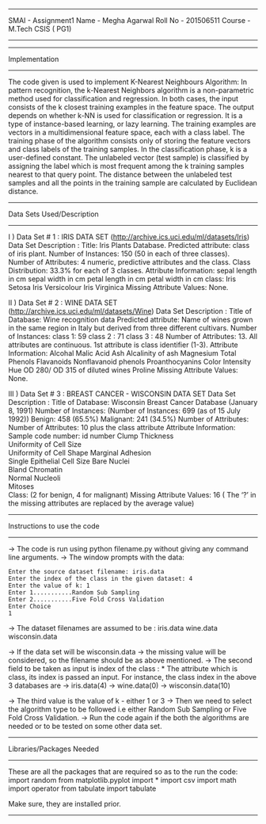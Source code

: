 ********************************************************************************************************************************************
SMAI - Assignment1
Name - Megha Agarwal
Roll No - 201506511
Course - M.Tech CSIS ( PG1)
********************************************************************************************************************************************
____________________________________________________________________________________________________________________________________________
Implementation
____________________________________________________________________________________________________________________________________________
The code given is used to implement K-Nearest Neighbours Algorithm:
	In pattern recognition, the k-Nearest Neighbors algorithm is a non-parametric method used for classification and regression. 
	In both cases, the input consists of the k closest training examples in the feature space. 
	The output depends on whether k-NN is used for classification or regression. 
	It is a type of instance-based learning, or lazy learning.
	The training examples are vectors in a multidimensional feature space, each with a class label.
	The training phase of the algorithm consists only of storing the feature vectors and class labels of the training samples.
	In the classification phase, k is a user-defined constant.
	The unlabeled vector (test sample) is classified by assigning the label which is most frequent among the k training samples nearest to 	that query point.
	The distance between the unlabeled test samples and all the points in the training sample are calculated by Euclidean distance.


____________________________________________________________________________________________________________________________________________
Data Sets Used/Description
____________________________________________________________________________________________________________________________________________
I ) Data Set # 1 : IRIS DATA SET (http://archive.ics.uci.edu/ml/datasets/Iris)
Data Set Description : 
	Title: Iris Plants Database.
	Predicted attribute: class of iris plant.
	Number of Instances: 150 (50 in each of three classes).
	Number of Attributes: 4 numeric, predictive attributes and the class.
	Class Distribution: 33.3% for each of 3 classes.
	Attribute Information:
		sepal length in cm
		sepal width in cm
		petal length in cm
		petal width in cm
		class:
			Iris Setosa
			Iris Versicolour
			Iris Virginica
	Missing Attribute Values: None.


II ) Data Set # 2 : WINE DATA SET (http://archive.ics.uci.edu/ml/datasets/Wine)
Data Set Description : 
	Title of Database: Wine recognition data
	Predicted attribute: Name of wines grown in the same region in Italy but derived from three different cultivars. 
	Number of Instances: 
		class 1:  59
		class 2 : 71
		class 3 : 48
	Number of Attributes: 13. All attributes are continuous. 1st attribute is class identifier (1-3).
	Attribute Information:
		Alcohal
		Malic Acid
		Ash
		Alcalinity of ash
		Magnesium
		Total Phenols
		Flavanoids
		Nonflavanoid phenols
		Proanthocyanins
		Color Intensity
		Hue
		OD 280/ OD 315 of diluted wines
		Proline
	Missing Attribute Values: None.

III ) Data Set # 3 : BREAST CANCER - WISCONSIN DATA SET 
Data Set Description : 
	Title of Database: Wisconsin Breast Cancer Database (January 8, 1991)
	Number of Instances: (Number of Instances: 699 (as of 15 July 1992))
		Benign: 458 (65.5%)
		Malignant: 241 (34.5%)
	Number of Attributes: Number of Attributes: 10 plus the class attribute
	Attribute Information:
		Sample code number: id number
		Clump Thickness       
		Uniformity of Cell Size   
		Uniformity of Cell Shape 
		Marginal Adhesion       
		Single Epithelial Cell Size 
		Bare Nuclei      
		Bland Chromatin  
		Normal Nucleoli        
		Mitoses                  
	Class:  (2 for benign, 4 for malignant)
	Missing Attribute Values: 16 ( The ‘?’ in the missing attributes are replaced by the average value)

____________________________________________________________________________________________________________________________________________
Instructions to use the code
____________________________________________________________________________________________________________________________________________
-> The code is run using python filename.py without giving any command line arguments.
-> The window prompts with the data:

	Enter the source dataset filename: iris.data
	Enter the index of the class in the given dataset: 4
	Enter the value of k: 1
	Enter 1...........Random Sub Sampling
	Enter 2...........Five Fold Cross Validation
	Enter Choice
	1

-> The dataset filenames are assumed to be :
	iris.data
	wine.data
	wisconsin.data

-> If the data set will be wisconsin.data -> the missing value will be considered, so the filename should be as above mentioned.
-> The second field to be taken as input is index of the class :
 		* The attribute which is class, its index is passed an input. For instance, the class index in the above 3 databases are
			-> iris.data(4)
			-> wine.data(0)
			-> wisconsin.data(10)

-> The third value is the value of k - either 1 or 3
-> Then we need to select the algorithm type to be followed i.e either Random Sub Sampling or Five Fold Cross Validation.
-> Run the code again if the both the algorithms are needed or to be tested on some other data set.

____________________________________________________________________________________________________________________________________________
Libraries/Packages Needed
____________________________________________________________________________________________________________________________________________
These are all the packages that are required so as to the run the code:
	import random
	from matplotlib.pyplot import *
	import csv
	import math
	import operator
	from tabulate import tabulate

Make sure, they are installed prior.


********************************************************************************************************************************************

